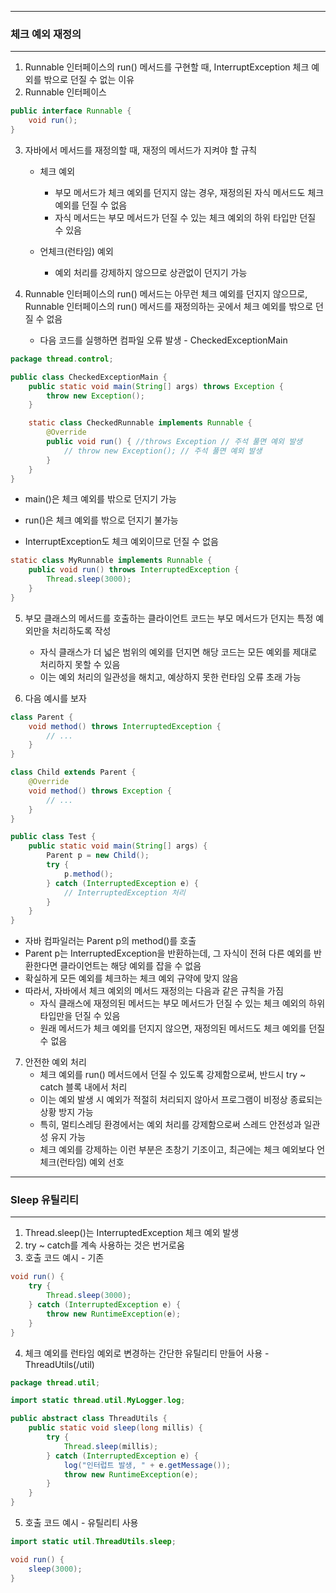 -----
### 체크 예외 재정의
-----
1. Runnable 인터페이스의 run() 메서드를 구현할 때, InterruptException 체크 예외를 밖으로 던질 수 없는 이유
2. Runnable 인터페이스
```java
public interface Runnable {
    void run();
}
```

3. 자바에서 메서드를 재정의할 때, 재정의 메서드가 지켜야 할 규칙
   - 체크 예외
     + 부모 메서드가 체크 예외를 던지지 않는 경우, 재정의된 자식 메서드도 체크 예외를 던질 수 없음
     + 자식 메서드는 부모 메서드가 던질 수 있는 체크 예외의 하위 타입만 던질 수 있음

   - 언체크(런타임) 예외
     + 예외 처리를 강제하지 않으므로 상관없이 던지기 가능

4. Runnable 인터페이스의 run() 메서드는 아무런 체크 예외를 던지지 않으므로, Runnable 인터페이스의 run() 메서드를 재정의하는 곳에서 체크 예외를 밖으로 던질 수 없음
   - 다음 코드를 실행하면 컴파일 오류 발생 - CheckedExceptionMain
```java
package thread.control;

public class CheckedExceptionMain {
    public static void main(String[] args) throws Exception {
        throw new Exception();
    }

    static class CheckedRunnable implements Runnable {
        @Override
        public void run() { //throws Exception // 주석 풀면 예외 발생
            // throw new Exception(); // 주석 풀면 예외 발생
        }
    }
}
```
  - main()은 체크 예외를 밖으로 던지기 가능
  - run()은 체크 예외를 밖으로 던지기 불가능

  - InterruptException도 체크 예외이므로 던질 수 없음
```java
static class MyRunnable implements Runnable {
    public void run() throws InterruptedException {
        Thread.sleep(3000);
    }
}
```

5. 부모 클래스의 메서드를 호출하는 클라이언트 코드는 부모 메서드가 던지는 특정 예외만을 처리하도록 작성
   - 자식 클래스가 더 넓은 범위의 예외를 던지면 해당 코드는 모든 예외를 제대로 처리하지 못할 수 있음
   - 이는 예외 처리의 일관성을 해치고, 예상하지 못한 런타임 오류 초래 가능

6. 다음 예시를 보자
```java
class Parent {
    void method() throws InterruptedException {
        // ...
    }
}

class Child extends Parent {
    @Override
    void method() throws Exception {
        // ...
    }
}

public class Test {
    public static void main(String[] args) {
        Parent p = new Child();
        try {
            p.method();
        } catch (InterruptedException e) {
            // InterruptedException 처리
        }
    }
}
```
  - 자바 컴파일러는 Parent p의 method()를 호출
  - Parent p는 InterruptedException을 반환하는데, 그 자식이 전혀 다른 예외를 반환한다면 클라이언트는 해당 예외를 잡을 수 없음
  - 확실하게 모든 예외를 체크하는 체크 예외 규약에 맞지 않음
  - 따라서, 자바에서 체크 예외의 메서드 재정의는 다음과 같은 규칙을 가짐
    + 자식 클래스에 재정의된 메서드는 부모 메서드가 던질 수 있는 체크 예외의 하위 타입만을 던질 수 있음
    + 원래 메서드가 체크 예외를 던지지 않으면, 재정의된 메서드도 체크 예외를 던질 수 없음

7. 안전한 예외 처리
   - 체크 예외를 run() 메서드에서 던질 수 있도록 강제함으로써, 반드시 try ~ catch 블록 내에서 처리
   - 이는 예외 발생 시 예외가 적절히 처리되지 않아서 프로그램이 비정상 종료되는 상황 방지 가능
   - 특히, 멀티스레딩 환경에서는 예외 처리를 강제함으로써 스레드 안전성과 일관성 유지 가능
   - 체크 예외를 강제하는 이런 부분은 초창기 기조이고, 최근에는 체크 예외보다 언체크(런타임) 예외 선호

-----
### Sleep 유틸리티
-----
1. Thread.sleep()는 InterruptedException 체크 예외 발생
2. try ~ catch를 계속 사용하는 것은 번거로움
3. 호출 코드 예시 - 기존
```java
void run() {
    try {
        Thread.sleep(3000);
    } catch (InterruptedException e) {
        throw new RuntimeException(e);
    }
}
```

4. 체크 예외를 런타임 예외로 변경하는 간단한 유틸리티 만들어 사용 - ThreadUtils(/util)
```java
package thread.util;

import static thread.util.MyLogger.log;

public abstract class ThreadUtils {
    public static void sleep(long millis) {
        try {
            Thread.sleep(millis);
        } catch (InterruptedException e) {
            log("인터럽트 발생, " + e.getMessage());
            throw new RuntimeException(e);
        }
    }
}
```

5. 호출 코드 예시 - 유틸리티 사용
```java
import static util.ThreadUtils.sleep;

void run() {
    sleep(3000);
}
```

